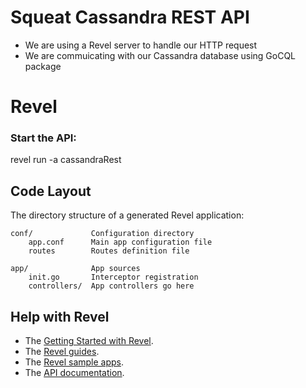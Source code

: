 # Squeat Cassandra REST API

- We are using a Revel server to handle our HTTP request
- We are commuicating with our Cassandra database using GoCQL package


# Revel

### Start the API:

   revel run -a cassandraRest

## Code Layout

The directory structure of a generated Revel application:

    conf/             Configuration directory
        app.conf      Main app configuration file
        routes        Routes definition file

    app/              App sources
        init.go       Interceptor registration
        controllers/  App controllers go here


## Help with Revel

* The [Getting Started with Revel](http://revel.github.io/tutorial/gettingstarted.html).
* The [Revel guides](http://revel.github.io/manual/index.html).
* The [Revel sample apps](http://revel.github.io/examples/index.html).
* The [API documentation](https://godoc.org/github.com/revel/revel).
